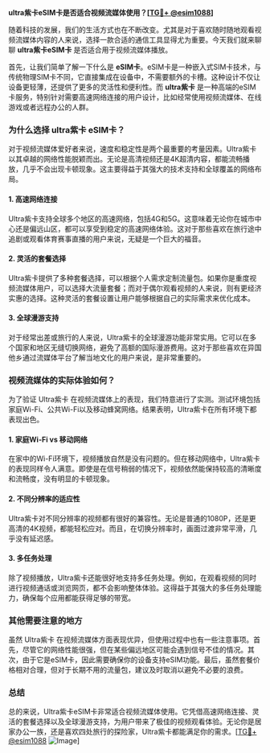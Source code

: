**ultra紫卡eSIM卡是否适合视频流媒体使用？[[TG💪+ @esim1088](https://t.me/s/esim1088)]**

随着科技的发展，我们的生活方式也在不断改变。尤其是对于喜欢随时随地观看视频流媒体内容的人来说，选择一款合适的通信工具显得尤为重要。今天我们就来聊聊 **ultra紫卡eSIM卡** 是否适合用于视频流媒体播放。

首先，让我们简单了解一下什么是 **eSIM卡**。eSIM卡是一种嵌入式SIM卡技术，与传统物理SIM卡不同，它直接集成在设备中，不需要额外的卡槽。这种设计不仅让设备更轻薄，还提供了更多的灵活性和便利性。而 **ultra紫卡** 是一种高端的eSIM卡服务，特别针对需要高速网络连接的用户设计，比如经常使用视频流媒体、在线游戏或者远程办公的人群。

### **为什么选择 ultra紫卡 eSIM卡？**

对于视频流媒体爱好者来说，速度和稳定性是两个最重要的考量因素。Ultra紫卡以其卓越的网络性能脱颖而出。无论是高清视频还是4K超清内容，都能流畅播放，几乎不会出现卡顿现象。这主要得益于其强大的技术支持和全球覆盖的网络布局。

#### **1. 高速网络连接**
Ultra紫卡支持全球多个地区的高速网络，包括4G和5G。这意味着无论你在城市中心还是偏远山区，都可以享受到稳定的高速网络体验。这对于那些喜欢在旅行途中追剧或观看体育赛事直播的用户来说，无疑是一个巨大的福音。

#### **2. 灵活的套餐选择**
Ultra紫卡提供了多种套餐选择，可以根据个人需求定制流量包。如果你是重度视频流媒体用户，可以选择大流量套餐；而对于偶尔观看视频的人来说，则有更经济实惠的选择。这种灵活的套餐设置让用户能够根据自己的实际需求来优化成本。

#### **3. 全球漫游支持**
对于经常出差或旅行的人来说，Ultra紫卡的全球漫游功能非常实用。它可以在多个国家和地区无缝切换网络，避免了高额的国际漫游费用。这对于那些喜欢在异国他乡通过流媒体平台了解当地文化的用户来说，是非常重要的。

### **视频流媒体的实际体验如何？**

为了验证 Ultra紫卡 在视频流媒体上的表现，我们特意进行了实测。测试环境包括家庭Wi-Fi、公共Wi-Fi以及移动蜂窝网络。结果表明，Ultra紫卡在所有环境下都表现出色。

#### **1. 家庭Wi-Fi vs 移动网络**
在家中的Wi-Fi环境下，视频播放自然是没有问题的。但在移动网络中，Ultra紫卡的表现同样令人满意。即使是在信号稍弱的情况下，视频依然能保持较高的清晰度和流畅度，没有明显的卡顿现象。

#### **2. 不同分辨率的适应性**
Ultra紫卡对不同分辨率的视频都有很好的兼容性。无论是普通的1080P，还是更高清的4K视频，都能轻松应对。而且，在切换分辨率时，画面过渡非常平滑，几乎没有延迟感。

#### **3. 多任务处理**
除了视频播放，Ultra紫卡还能很好地支持多任务处理。例如，在观看视频的同时进行视频通话或浏览网页，都不会影响整体体验。这得益于其强大的多任务处理能力，确保每个应用都能获得足够的带宽。

### **其他需要注意的地方**

虽然 Ultra紫卡 在视频流媒体方面表现优异，但使用过程中也有一些注意事项。首先，尽管它的网络性能很强，但在某些偏远地区可能会遇到信号不佳的情况。其次，由于它是eSIM卡，因此需要确保你的设备支持eSIM功能。最后，虽然套餐价格相对合理，但对于长期不用的流量包，建议及时取消以避免不必要的浪费。

### **总结**

总的来说，Ultra紫卡eSIM卡非常适合视频流媒体使用。它凭借高速网络连接、灵活的套餐选择以及全球漫游支持，为用户带来了极佳的视频观看体验。无论你是居家办公一族，还是喜欢四处旅行的探险家，Ultra紫卡都能满足你的需求。[[TG💪+ @esim1088](https://t.me/s/esim1088) ![Image](https://i.postimg.cc/4NQfJmqS/Snipaste-2025-05-13-00-14-12.png)]
